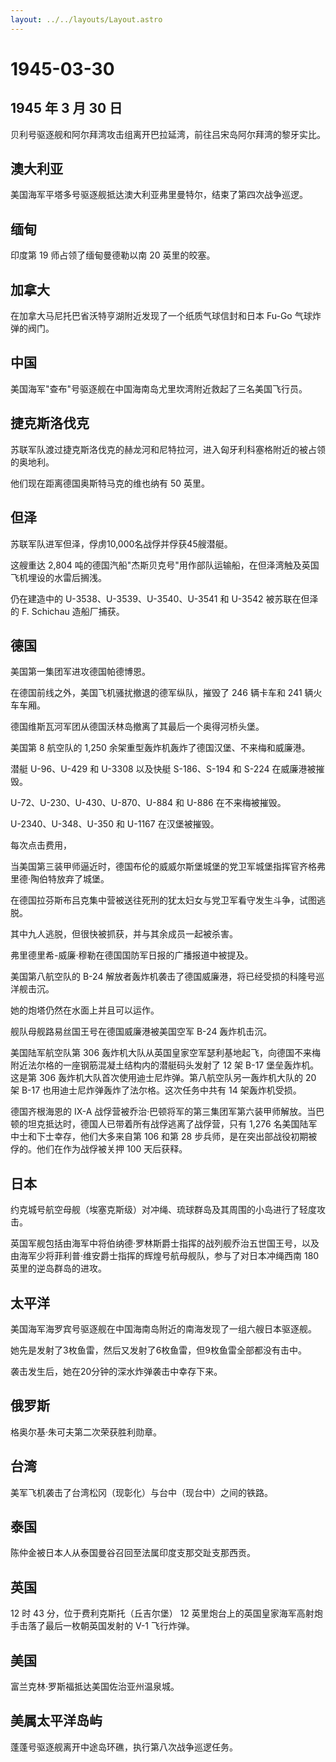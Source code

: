 ```yaml
---
layout: ../../layouts/Layout.astro
---
```


# 1945-03-30

## 1945 年 3 月 30 日

贝利号驱逐舰和阿尔拜湾攻击组离开巴拉延湾，前往吕宋岛阿尔拜湾的黎牙实比。

## 澳大利亚

美国海军平塔多号驱逐舰抵达澳大利亚弗里曼特尔，结束了第四次战争巡逻。

## 缅甸

印度第 19 师占领了缅甸曼德勒以南 20 英里的皎塞。

## 加拿大

在加拿大马尼托巴省沃特亨湖附近发现了一个纸质气球信封和日本 Fu-Go
气球炸弹的阀门。

## 中国

美国海军"查布"号驱逐舰在中国海南岛尤里坎湾附近救起了三名美国飞行员。

## 捷克斯洛伐克

苏联军队渡过捷克斯洛伐克的赫龙河和尼特拉河，进入匈牙利科塞格附近的被占领的奥地利。

他们现在距离德国奥斯特马克的维也纳有 50 英里。

## 但泽

苏联军队进军但泽，俘虏10,000名战俘并俘获45艘潜艇。

这艘重达 2,804
吨的德国汽船"杰斯贝克号"用作部队运输船，在但泽湾触及英国飞机埋设的水雷后搁浅。

仍在建造中的 U-3538、U-3539、U-3540、U-3541 和 U-3542 被苏联在但泽的 F.
Schichau 造船厂捕获。

## 德国

美国第一集团军进攻德国帕德博恩。

在德国前线之外，美国飞机骚扰撤退的德军纵队，摧毁了 246 辆卡车和 241
辆火车车厢。

德国维斯瓦河军团从德国沃林岛撤离了其最后一个奥得河桥头堡。

美国第 8 航空队的 1,250 余架重型轰炸机轰炸了德国汉堡、不来梅和威廉港。

潜艇 U-96、U-429 和 U-3308 以及快艇 S-186、S-194 和 S-224
在威廉港被摧毁。

U-72、U-230、U-430、U-870、U-884 和 U-886 在不来梅被摧毁。

U-2340、U-348、U-350 和 U-1167 在汉堡被摧毁。

每次点击费用，

当美国第三装甲师逼近时，德国布伦的威威尔斯堡城堡的党卫军城堡指挥官齐格弗里德·陶伯特放弃了城堡。

在德国拉芬斯布吕克集中营被送往死刑的犹太妇女与党卫军看守发生斗争，试图逃脱。

其中九人逃脱，但很快被抓获，并与其余成员一起被杀害。

弗里德里希-威廉·穆勒在德国国防军日报的广播报道中被提及。

美国第八航空队的 B-24
解放者轰炸机袭击了德国威廉港，将已经受损的科隆号巡洋舰击沉。

她的炮塔仍然在水面上并且可以运作。

舰队母舰路易丝国王号在德国威廉港被美国空军 B-24 轰炸机击沉。

美国陆军航空队第 306
轰炸机大队从英国皇家空军瑟利基地起飞，向德国不来梅附近法尔格的一座钢筋混凝土结构内的潜艇码头发射了
12 架 B-17 堡垒轰炸机。这是第 306
轰炸机大队首次使用迪士尼炸弹。第八航空队另一轰炸机大队的 20 架 B-17
也用迪士尼炸弹轰炸了法尔格。这次任务中共有 14 架轰炸机受损。

德国齐根海恩的 IX-A
战俘营被乔治·巴顿将军的第三集团军第六装甲师解放。当巴顿的坦克抵达时，德国人已带着所有战俘逃离了战俘营，只有
1,276 名美国陆军中士和下士幸存，他们大多来自第 106 和第 28
步兵师，是在突出部战役初期被俘的。他们在作为战俘被关押 100 天后获释。

## 日本

约克城号航空母舰（埃塞克斯级）对冲绳、琉球群岛及其周围的小岛进行了轻度攻击。

英国军舰包括由海军中将伯纳德·罗林斯爵士指挥的战列舰乔治五世国王号，以及由海军少将菲利普·维安爵士指挥的辉煌号航母舰队，参与了对日本冲绳西南
180 英里的逆岛群岛的进攻。

## 太平洋

美国海军海罗宾号驱逐舰在中国海南岛附近的南海发现了一组六艘日本驱逐舰。

她先是发射了3枚鱼雷，然后又发射了6枚鱼雷，但9枚鱼雷全部都没有击中。

袭击发生后，她在20分钟的深水炸弹袭击中幸存下来。

## 俄罗斯

格奥尔基·朱可夫第二次荣获胜利勋章。

## 台湾

美军飞机袭击了台湾松冈（现彰化）与台中（现台中）之间的铁路。

## 泰国

陈仲金被日本人从泰国曼谷召回至法属印度支那交趾支那西贡。

## 英国

12 时 43 分，位于费利克斯托（丘吉尔堡） 12
英里炮台上的英国皇家海军高射炮手击落了最后一枚朝英国发射的 V-1
飞行炸弹。

## 美国

富兰克林·罗斯福抵达美国佐治亚州温泉城。

## 美属太平洋岛屿

蓬蓬号驱逐舰离开中途岛环礁，执行第八次战争巡逻任务。
